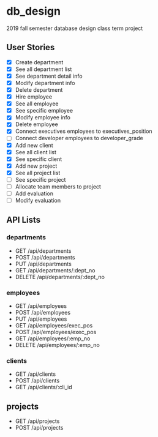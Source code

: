 # db_design

2019 fall semester database design class term project

## User Stories

- [x] Create department
- [x] See all department list
- [x] See department detail info
- [x] Modify department info
- [x] Delete department
- [x] Hire employee
- [x] See all employee
- [x] See specific employee
- [x] Modify employee info
- [x] Delete employee
- [x] Connect executives employees to executives_position
- [ ] Connect developer employees to developer_grade
- [x] Add new client
- [x] See all client list
- [x] See specific client
- [x] Add new project
- [x] See all project list
- [ ] See specific project
- [ ] Allocate team members to project
- [ ] Add evaluation
- [ ] Modify evaluation

## API Lists

### departments

- GET /api/departments
- POST /api/departments
- PUT /api/departments
- GET /api/departments/:dept_no
- DELETE /api/departments/:dept_no

### employees

- GET /api/employees
- POST /api/employees
- PUT /api/employees
- GET /api/employees/exec_pos
- POST /api/employees/exec_pos
- GET /api/employees/:emp_no
- DELETE /api/employees/:emp_no

### clients

- GET /api/clients
- POST /api/clients
- GET /api/clients/:cli_id

## projects

- GET /api/projects
- POST /api/projects

